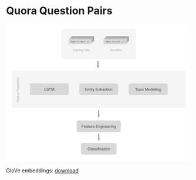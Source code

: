 # Quora Question Pairs

![pipeline](src/pipeline.png)


GloVe embeddings: [download](http://nlp.stanford.edu/data/glove.6B.zip)